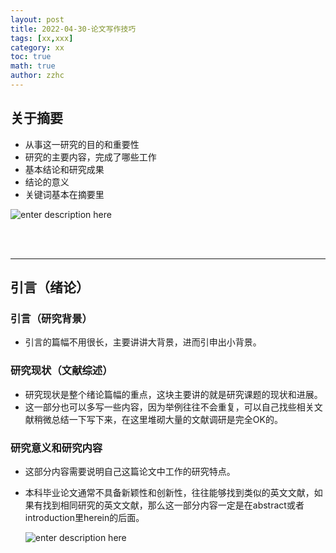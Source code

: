 ```yaml
---
layout: post
title: 2022-04-30-论文写作技巧 
tags: [xx,xxx]
category: xx
toc: true
math: true
author: zzhc
---
```



## 关于摘要

 - 从事这一研究的目的和重要性
 - 研究的主要内容，完成了哪些工作
 - 基本结论和研究成果
 - 结论的意义
 - 关键词基本在摘要里


![enter description here](http://img.zzhc321.xyz/blog/1651281786788.png)

<br>
<br>

***

## 


## 引言（绪论）

### 引言（研究背景）

 - 引言的篇幅不用很长，主要讲讲大背景，进而引申出小背景。

### 研究现状（文献综述）

 - 研究现状是整个绪论篇幅的重点，这块主要讲的就是研究课题的现状和进展。
 - 这一部分也可以多写一些内容，因为举例往往不会重复，可以自己找些相关文献稍微总结一下写下来，在这里堆砌大量的文献调研是完全OK的。

### 研究意义和研究内容

 - 这部分内容需要说明自己这篇论文中工作的研究特点。
 - 本科毕业论文通常不具备新颖性和创新性，往往能够找到类似的英文文献，如果有找到相同研究的英文文献，那么这一部分内容一定是在abstract或者introduction里herein的后面。
   
   ![enter description here](http://img.zzhc321.xyz/blog/1651288599178.png)